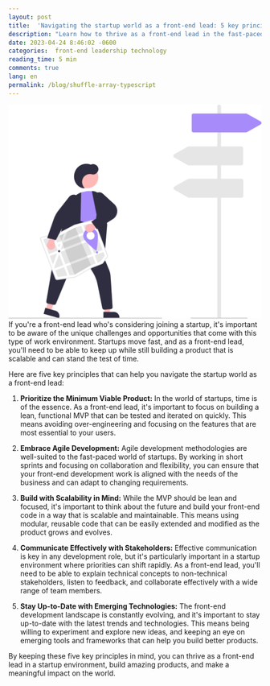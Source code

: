 ```yaml
---
layout: post
title:  'Navigating the startup world as a front-end lead: 5 key principles for success.'
description: "Learn how to thrive as a front-end lead in the fast-paced world of startups with these 5 key principles for success. From prioritizing the Minimum Viable Product to staying up-to-date with emerging technologies, this guide covers everything you need to know to build scalable, maintainable front-end code that can adapt to changing requirements. Whether you're a seasoned developer or just starting out, this guide will help you navigate the unique challenges and opportunities of the startup world."
date: 2023-04-24 8:46:02 -0600
categories:  front-end leadership technology
reading_time: 5 min
comments: true
lang: en
permalink: /blog/shuffle-array-typescript
---
```


<img class="rounded-2xl dark:bg-zinc-700 bg-zinc-50" src="/img/blog/right_direction.svg" alt="{{ page.title }}" >
If you're a front-end lead who's considering joining a startup, it's important to be aware of the unique challenges and opportunities that come with this type of work environment. Startups move fast, and as a front-end lead, you'll need to be able to keep up while still building a product that is scalable and can stand the test of time.

Here are five key principles that can help you navigate the startup world as a front-end lead:

1. **Prioritize the Minimum Viable Product:** In the world of startups, time is of the essence. As a front-end lead, it's important to focus on building a lean, functional MVP that can be tested and iterated on quickly. This means avoiding over-engineering and focusing on the features that are most essential to your users.

2. **Embrace Agile Development:** Agile development methodologies are well-suited to the fast-paced world of startups. By working in short sprints and focusing on collaboration and flexibility, you can ensure that your front-end development work is aligned with the needs of the business and can adapt to changing requirements.

3. **Build with Scalability in Mind:** While the MVP should be lean and focused, it's important to think about the future and build your front-end code in a way that is scalable and maintainable. This means using modular, reusable code that can be easily extended and modified as the product grows and evolves.

4. **Communicate Effectively with Stakeholders:** Effective communication is key in any development role, but it's particularly important in a startup environment where priorities can shift rapidly. As a front-end lead, you'll need to be able to explain technical concepts to non-technical stakeholders, listen to feedback, and collaborate effectively with a wide range of team members.

5. **Stay Up-to-Date with Emerging Technologies:** The front-end development landscape is constantly evolving, and it's important to stay up-to-date with the latest trends and technologies. This means being willing to experiment and explore new ideas, and keeping an eye on emerging tools and frameworks that can help you build better products.

By keeping these five key principles in mind, you can thrive as a front-end lead in a startup environment, build amazing products, and make a meaningful impact on the world.
